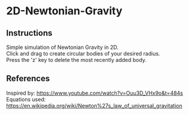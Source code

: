 # 2D-Newtonian-Gravity

## Instructions 
Simple simulation of Newtonian Gravity in 2D.   
Click and drag to create circular bodies of your desired radius.  
Press the 'z' key to delete the most recently added body.  

## References
Inspired by: https://www.youtube.com/watch?v=Ouu3D_VHx9o&t=484s  
Equations used: https://en.wikipedia.org/wiki/Newton%27s_law_of_universal_gravitation   
